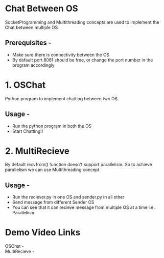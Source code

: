# Chat Between OS 
SocketProgramming and Multithreading concepts are used to implement the Chat between multiple OS  

## Prerequisites -
- Make sure there is connectivity between the OS  
- By default port 8081 should be free, or change the port number in the program accordingly  
  
# 1. OSChat
Python program to implement chatting between two OS.

## Usage -
- Run the python program in both the OS  
- Start Chatting!!
  
  
# 2. MultiRecieve
By default recvfrom() function doesn't support parallelism. So to achieve parallelism we can use Multithreading concept  

## Usage -
- Run the reciever.py in one OS and sender.py in all other  
- Send message from different Sender OS
- You can see that it can recieve message from multiple OS at a time i.e. Parallelism

# Demo Video Links
OSChat -  
MultiRecieve -  

